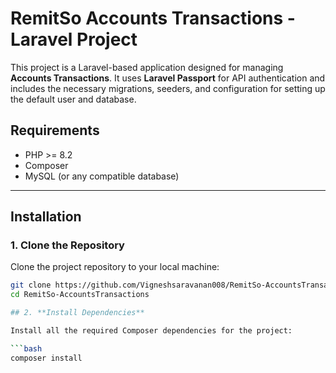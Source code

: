 # **RemitSo Accounts Transactions - Laravel Project**

This project is a Laravel-based application designed for managing **Accounts Transactions**. It uses **Laravel Passport** for API authentication and includes the necessary migrations, seeders, and configuration for setting up the default user and database.

## **Requirements**

- PHP >= 8.2
- Composer
- MySQL (or any compatible database)
---

## **Installation**

### 1. **Clone the Repository**

Clone the project repository to your local machine:

```bash
git clone https://github.com/Vigneshsaravanan008/RemitSo-AccountsTransactions.git
cd RemitSo-AccountsTransactions

## 2. **Install Dependencies**

Install all the required Composer dependencies for the project:

```bash
composer install
